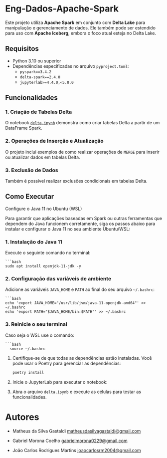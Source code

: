 # Eng-Dados-Apache-Spark

Este projeto utiliza **Apache Spark** em conjunto com **Delta Lake** para manipulação e gerenciamento de dados. Ele também pode ser estendido para uso com **Apache Iceberg**, embora o foco atual esteja no Delta Lake.

## Requisitos

- Python 3.10 ou superior
- Dependências especificadas no arquivo `pyproject.toml`:
  - `pyspark==3.4.2`
  - `delta-spark==2.4.0`
  - `jupyterlab>=4.4.0,<5.0.0`


## Funcionalidades

### 1. Criação de Tabelas Delta
O notebook [`delta.ipynb`](pyspark-delta/delta.ipynb) demonstra como criar tabelas Delta a partir de um DataFrame Spark.

### 2. Operações de Inserção e Atualização
O projeto inclui exemplos de como realizar operações de `MERGE` para inserir ou atualizar dados em tabelas Delta.

### 3. Exclusão de Dados
Também é possível realizar exclusões condicionais em tabelas Delta.

## Como Executar

Configure o Java 11 no Ubuntu (WSL)

Para garantir que aplicações baseadas em Spark ou outras ferramentas que dependem do Java funcionem corretamente, siga os passos abaixo para instalar e configurar o Java 11 no seu ambiente Ubuntu/WSL:

### 1. Instalação do Java 11

Execute o seguinte comando no terminal:

    ```bash
    sudo apt install openjdk-11-jdk -y

### 2. Configuração das variáveis de ambiente

Adicione as variáveis `JAVA_HOME` e `PATH` ao final do seu arquivo `~/.bashrc`:

    ```bash
    echo 'export JAVA_HOME="/usr/lib/jvm/java-11-openjdk-amd64"' >> ~/.bashrc
    echo 'export PATH="$JAVA_HOME/bin:$PATH"' >> ~/.bashrc

### 3. Reinicie o seu terminal

Caso seja o WSL use o comando:

    ```bash
      source ~/.bashrc

1. Certifique-se de que todas as dependências estão instaladas. Você pode usar o Poetry para gerenciar as dependências:
   ```bash 
   poetry install
2. Inicie o JupyterLab para executar o notebook:

3. Abra o arquivo `delta.ipynb` e execute as células para testar as funcionalidades.

# Autores
 - Matheus da Silva Gastaldi matheusdasilvagastaldi@gmail.com

 - Gabriel Morona Coelho gabrielmorona0229@gmail.com

 - João Carlos Rodrigues Martins joaocarlosrm2004@gmail.com
